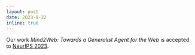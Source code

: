 ```yaml
---
layout: post
date: 2023-9-22
inline: true
---
```

Our work _Mind2Web: Towards a Generalist Agent for the Web_ is accepted to [NeurIPS 2023](https://nips.cc/).